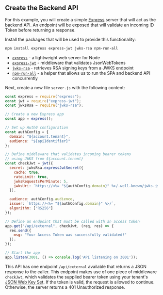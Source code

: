 ## Create the Backend API

For this example, you will create a simple [Express](https://expressjs.com/) server that will act as the backend API. An endpoint will be exposed that will validate an incoming ID Token before returning a response.

Install the packages that will be used to provide this functionality:

```bash
npm install express express-jwt jwks-rsa npm-run-all
```

* [`express`](https://github.com/expressjs/express) - a lightweight web server for Node
* [`express-jwt`](https://www.npmjs.com/package/express-jwt) - middleware that validates JsonWebTokens
* [`jwks-rsa`](https://www.npmjs.com/package/jwks-rsa) - retrieves RSA signing keys from a JWKS endpoint
* [`npm-run-all`](https://www.npmjs.com/package/npm-run-all) - a helper that allows us to run the SPA and backend API concurrently

Next, create a new file `server.js` with the following content:

```js
const express = require("express");
const jwt = require("express-jwt");
const jwksRsa = require("jwks-rsa");

// Create a new Express app
const app = express();

// Set up Auth0 configuration
const authConfig = {
  domain: "${account.tenant}",
  audience: "${apiIdentifier}"
};

// Define middleware that validates incoming bearer tokens
// using JWKS from ${account.tenant}
const checkJwt = jwt({
  secret: jwksRsa.expressJwtSecret({
    cache: true,
    rateLimit: true,
    jwksRequestsPerMinute: 5,
    jwksUri: `https://<%= "${authConfig.domain}" %>/.well-known/jwks.json`
  }),

  audience: authConfig.audience,
  issuer: `https://<%= "${authConfig.domain}" %>/`,
  algorithm: ["RS256"]
});

// Define an endpoint that must be called with an access token
app.get("/api/external", checkJwt, (req, res) => {
  res.send({
    msg: "Your Access Token was successfully validated!"
  });
});

// Start the app
app.listen(3001, () => console.log('API listening on 3001'));
```

This API has one endpoint `/api/external` available that returns a JSON response to the caller. This endpoint makes use of one piece of middleware `checkJwt`, which validates the supplied bearer token using your tenant's [JSON Web Key Set](https://auth0.com/docs/jwks). If the token is valid, the request is allowed to continue. Otherwise, the server returns a 401 Unauthorized response.
